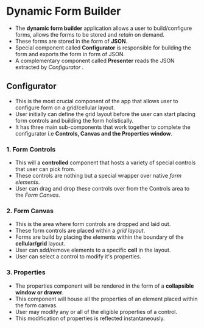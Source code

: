 # Dynamic Form Builder
- The **dynamic form builder** application allows a user to build/configure forms, allows the forms to be stored and _retain_ on demand.
- These forms are stored in the form of **JSON**.
- Special component called **Configurator** is responsible for building the form and exports the form in form of JSON.
- A complementary component called **Presenter** reads the JSON extracted by _Configurator_ .

## Configurator
- This is the most crucial component of the app that allows user to configure form on a grid/cellular layout.
- User initially can define the grid layout before the user can start placing form controls and building the form holistically.
- It has three main sub-components that work together to complete the configurator i.e **Controls, Canvas and the Properties window**.
  
### 1. Form Controls
- This will a **controlled** component that hosts a variety of special controls that user can pick from.
- These controls are nothing but a special wrapper over native _form elements_.
- User can drag and drop these controls over from the Controls area to the _Form Canvas_.

### 2. Form Canvas
- This is the area where form controls are dropped and laid out.
- These form controls are placed within a _grid layout_.
- Forms are build by placing the elements within the boundary of the **cellular/grid** layout.
- User can add/remove elements to a specific **cell** in the layout.
- User can select a control to modify it's properties.

### 3. Properties
- The properties component will be rendered in the form of a **collapsible window or drawer**.
- This component will house all the properties of an element placed within the form canvas.
- User may modify any or all of the eligible properties of a control.
- This modification of properties is reflected instantaneously.
